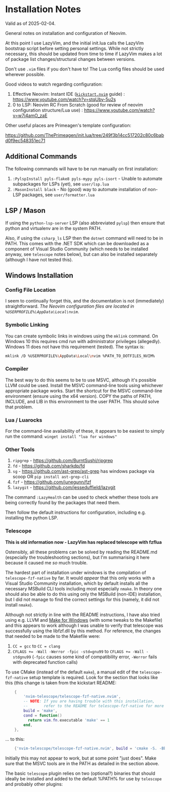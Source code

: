 # Installation Notes

Valid as of 2025-02-04.

General notes on installation and configuration of Neovim.

At this point I use LazyVim, and the initial init.lua calls the LazyVim bootstrap script before setting personal settings.  While not strictly necessary, this should be updated from time to time if LazyVim makes a lot of package list changes/structural changes between versions.

Don't use `.vim` files if you don't have to!  The Lua config files should be used wherever possible.

Good videos to watch regarding configuration:

1. Effective Neovim: Instant IDE ([`kickstart.nvim`](https://github.com/nvim-lua/kickstart.nvim) guide) : https://www.youtube.com/watch?v=stqUbv-5u2s
2. 0 to LSP: Neovim RC From Scratch (good for review of neovim configuration structure/Lua use) : https://www.youtube.com/watch?v=w7i4amO_zaE

Other useful places are Primeagen's template configuration:

https://github.com/ThePrimeagen/init.lua/tree/249f3b14cc517202c80c6babd0f9ec548351ec71

## Additional Commands

The following commands will have to be run manually on first installation:

1. `:PylspInstall pyls-flake8 pyls-mypy pyls-isort` - Unable to automate subpackages for LSPs (yet), see `user/lsp.lua`
1. `:MasonInstall black` - No (good) way to automate installation of non-LSP packages, see `user/formatter.lua`

## LSP / Mason

If using the `python-lsp-server` LSP (also abbreviated `pylsp`) then ensure that python and virtualenv are in the system PATH.

Also, if using the `csharp_ls` LSP then the `dotnet` command will need to be in PATH.  This comes with the .NET SDK which can be downloaded as a component of Visual Studio Community (which needs to be installed anyway, see `telescope` notes below), but can also be installed separately (although I have not tested this).

## Windows Installation

### Config File Location

I seem to continually forget this, and the documentation is not (immediately) straightforward.  *The Neovim configuration files are located in `%USERPROFILE%\AppData\Local\nvim`*.

### Symbolic Linking

You can create symbolic links in windows using the `mklink` command.  On Windows 10 this requires cmd run with administrator privileges (allegedly).  Windows 11 does not have this requirement (tested).  The syntax is:

```bash
mklink /D %USERPROFILE%\AppData\Local\nvim %PATH_TO_DOTFILES_NVIM%
```

### Compiler

The best way to do this seems to be to use MSVC, although it's possible LLVM could be used.  Install the MSVC command-line tools using whichever appropriate package works.  Start the shortcut for the MSVC command-line environment (ensure using the x64 version).  COPY the paths of PATH, INCLUDE, and LIB in this environment to the user PATH.  This should solve that problem.

### Lua / Luarocks

For the command-line availability of these, it appears to be easiest to simply run the command: `winget install "lua for windows"`

### Other Tools

1. `ripgrep` - https://github.com/BurntSushi/ripgrep
2. `fd` - https://github.com/sharkdp/fd
3. `sg` - https://github.com/ast-grep/ast-grep has windows package via scoop OR `pip install ast-grep-cli`
4. `fzf` - https://github.com/junegunn/fzf
5. `lazygit` - https://github.com/jesseduffield/lazygit

The command `:LazyHealth` can be used to check whether these tools are being correctly found by the packages that need them.

Then follow the default instructions for configuration, including e.g. installing the python LSP.

### Telescope

**This is old information now - LazyVim has replaced telescope with fzflua**

Ostensibly, all these problems can be solved by reading the README.md (especially the troubleshooting sections), but I'm summarising it here because it caused me *so* much trouble.

The hardest part of installation under windows is the compilation of `telescope-fzf-native` by far.  It would *appear* that this only works with a Visual Studio Community installation, which by default installs all the necessary MSBuild CLI tools including most especially `nmake`.  In theory one should also be able to do this using only the MSBuild (non-IDE) installation, but I did not manage to find the correct settings for this (namely, it did not install `nmake`).  

Although not strictly in line with the README instructions, I have also tried using e.g. LLVM and [Make for Windows](https://gnuwin32.sourceforge.net/packages/make.htm) (with some tweaks to the Makefile) and this appears to work although I was unable to verify that telescope was successfully using the libfzf.dll by this method.  For reference, the changes that needed to be made to the Makefile were:

1. `CC = gcc` to `CC = clang`
2. `CFLAGS += -Wall -Werror -fpic -std=gnu99` to `CFLAGS += -Wall -stdgnu99` (`-fpic` causes some kind of compatibility error, `-Werror` fails with deprecated function calls)

To use CMake (instead of the default `make`), a manual edit of the `telescope-fzf-native` setup template is required. Look for the section that looks like this (this change is taken from the kickstart README:

```lua
	{
		'nvim-telescope/telescope-fzf-native.nvim',
		-- NOTE: If you are having trouble with this installation,
		--       refer to the README for telescope-fzf-native for more instructions.
		build = 'make',
		cond = function()
		  return vim.fn.executable 'make' == 1
		end,
	},
```

... to this:

```lua
	{'nvim-telescope/telescope-fzf-native.nvim', build = 'cmake -S. -Bbuild -DCMAKE_BUILD_TYPE=Release && cmake --build build --config Release && cmake --install build --prefix build' }
```

Initially this may not appear to work, but at some point "just does".  Make sure that the MSVC tools are in the PATH as detailed in the section above.

The basic `telescope` plugin relies on two (optional?) binaries that should ideally be installed and added to the default %PATH% for use by `telescope` and probably other plugins:


